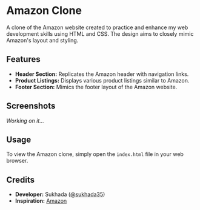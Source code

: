 # Amazon Clone

A clone of the Amazon website created to practice and enhance my web development skills using HTML and CSS. The design aims to closely mimic Amazon's layout and styling.

## Features

- **Header Section:** Replicates the Amazon header with navigation links.
- **Product Listings:** Displays various product listings similar to Amazon.
- **Footer Section:** Mimics the footer layout of the Amazon website.

## Screenshots

*Working on it...*

## Usage

To view the Amazon clone, simply open the `index.html` file in your web browser.

## Credits

- **Developer:** Sukhada ([@sukhada35](https://github.com/sukhada35))
- **Inspiration:** [Amazon](https://www.amazon.com)

